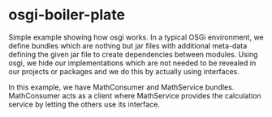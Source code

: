 # osgi-boiler-plate

Simple example showing how osgi works. In a typical OSGi environment, we define bundles which are nothing but jar files with additional meta-data defining the given jar file to create dependencies between modules. Using osgi, we hide our implementations which are not needed to be revealed in our projects or packages and we do this by actually using interfaces. 

In this example, we have MathConsumer and MathService bundles. MathConsumer acts as a client where MathService provides the calculation service by letting the others use its interface.
